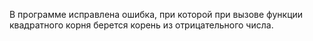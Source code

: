 В программе исправлена ошибка, при которой при вызове функции квадратного корня берется корень из отрицательного числа.
